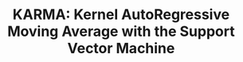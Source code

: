 ---
title: "KARMA: Kernel AutoRegressive Moving Average with the Support Vector Machine"
img: "lorentz.webp"
image_alt: "KARMA Image"
link: "https://huggingface.co/datasets/isp-uv-es/Web_site_legacy/resolve/main/code/soft_regression/karma.zip"
description: |
  Nonlinear system identification using the Kernel ARMA model with Support Vector Machines (SVM). Explicitly considers an ARMA model in RKHS, resulting in improved accuracy in system identification tasks.
references:
  - "Support vector machines for nonlinear Kernel ARMA system identification. Martínez-Ramón, M., Rojo-Álvarez, J.L., Camps-Valls, G., Muñoz-Marí, J. IEEE Transactions on Neural Networks, 17(6):1617-1622, 2006."
---